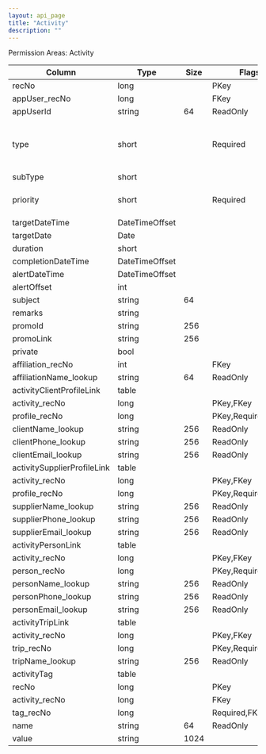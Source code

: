 ```yaml
---
layout: api_page
title: "Activity"
description: ""
---
```




Permission Areas: Activity

| Column | Type | Size | Flags | Table | Description |
| ------ | ---- | ---- | ----- | ----- | ----------- |
| recNo | long |  | PKey | activity | 
| appUser_recNo | long |  | FKey | activity | 
| appUserId | string | 64 | ReadOnly | activity | 
| type | short |  | Required | activity | Task = 1, Appointment = 2, Note = 3, Promo = 4
| subType | short |  |  | activity | 
| priority | short |  | Required | activity | Low = 1, Medium = 2, High = 3
| targetDateTime | DateTimeOffset |  |  | activity | 
| targetDate | Date |  |  | activity | 
| duration | short |  |  | activity | 
| completionDateTime | DateTimeOffset |  |  | activity | 
| alertDateTime | DateTimeOffset |  |  | activity | 
| alertOffset | int |  |  | activity | 
| subject | string | 64 |  | activity | 
| remarks | string |  |  | activity | 
| promoId | string | 256 |  | activity | 
| promoLink | string | 256 |  | activity | 
| private | bool |  |  | activity | 
| affiliation_recNo | int |  | FKey | activity | 
| affiliationName_lookup | string | 64 | ReadOnly | activity | 
| activityClientProfileLink  | table |  |  | activity | 
| activity_recNo | long |  | PKey,FKey | activityClientProfileLink | 
| profile_recNo | long |  | PKey,Required,FKey | activityClientProfileLink | 
| clientName_lookup | string | 256 | ReadOnly | activityClientProfileLink | 
| clientPhone_lookup | string | 256 | ReadOnly | activityClientProfileLink | 
| clientEmail_lookup | string | 256 | ReadOnly | activityClientProfileLink | 
| activitySupplierProfileLink  | table |  |  | activity | 
| activity_recNo | long |  | PKey,FKey | activitySupplierProfileLink | 
| profile_recNo | long |  | PKey,Required,FKey | activitySupplierProfileLink | 
| supplierName_lookup | string | 256 | ReadOnly | activitySupplierProfileLink | 
| supplierPhone_lookup | string | 256 | ReadOnly | activitySupplierProfileLink | 
| supplierEmail_lookup | string | 256 | ReadOnly | activitySupplierProfileLink | 
| activityPersonLink  | table |  |  | activity | 
| activity_recNo | long |  | PKey,FKey | activityPersonLink | 
| person_recNo | long |  | PKey,Required,FKey | activityPersonLink | 
| personName_lookup | string | 256 | ReadOnly | activityPersonLink | 
| personPhone_lookup | string | 256 | ReadOnly | activityPersonLink | 
| personEmail_lookup | string | 256 | ReadOnly | activityPersonLink | 
| activityTripLink  | table |  |  | activity | 
| activity_recNo | long |  | PKey,FKey | activityTripLink | 
| trip_recNo | long |  | PKey,Required,FKey | activityTripLink | 
| tripName_lookup | string | 256 | ReadOnly | activityTripLink | 
| activityTag  | table |  |  | activity | 
| recNo | long |  | PKey | activityTag | 
| activity_recNo | long |  | FKey | activityTag | 
| tag_recNo | long |  | Required,FKey | activityTag | 
| name | string | 64 | ReadOnly | activityTag | 
| value | string | 1024 |  | activityTag | 


